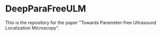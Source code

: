 # DeepParaFreeULM
This is the repository for the paper "Towards Parameter-free Ultrasound Localization Microscopy".
